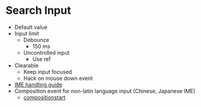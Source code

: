 # Search Input

- Default value
- Input limit
  - Debounce
    - 150 ms
  - Uncontrolled input
    - Use ref
- Clearable
  - Keep input focused
  - Hack on mouse down event
- [IME handling guide](https://developer.mozilla.org/en-US/docs/Mozilla/IME_handling_guide)
- Composition event for non-latin language input (Chinese, Japanese IME)
  - [compositionstart](https://developer.mozilla.org/en-US/docs/Web/API/Element/compositionstart_event)
